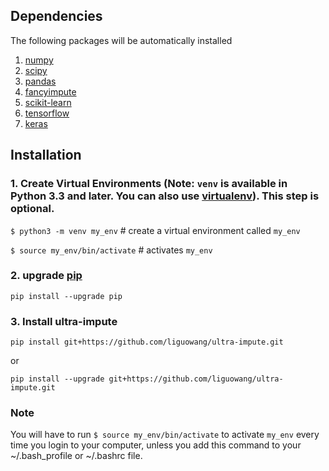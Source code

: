 ## Dependencies
The following packages will be automatically installed

1. [numpy](https://numpy.org/)
2. [scipy](https://scipy.org/)
3. [pandas](https://pandas.pydata.org/)
4. [fancyimpute](https://github.com/iskandr)
5. [scikit-learn](https://scikit-learn.org/stable/)
6. [tensorflow](https://www.tensorflow.org/)
7. [keras](https://keras.io/)

## Installation

### 1. Create Virtual Environments (Note: `venv` is available in Python 3.3 and later. You can also use [virtualenv](https://packaging.python.org/en/latest/key_projects/#virtualenv)). This step is optional.

 `$ python3 -m venv my_env` # create a virtual environment called `my_env`

 `$ source my_env/bin/activate` # activates `my_env`

### 2. upgrade [pip](https://pip.pypa.io/en/stable/)

`pip install --upgrade pip`

### 3. Install ultra-impute

`pip install git+https://github.com/liguowang/ultra-impute.git`

or

`pip install --upgrade git+https://github.com/liguowang/ultra-impute.git`


### Note

You will have to run `$ source my_env/bin/activate` to activate `my_env` every time you login
to your computer, unless you add this command to your ~/.bash_profile or ~/.bashrc file.

